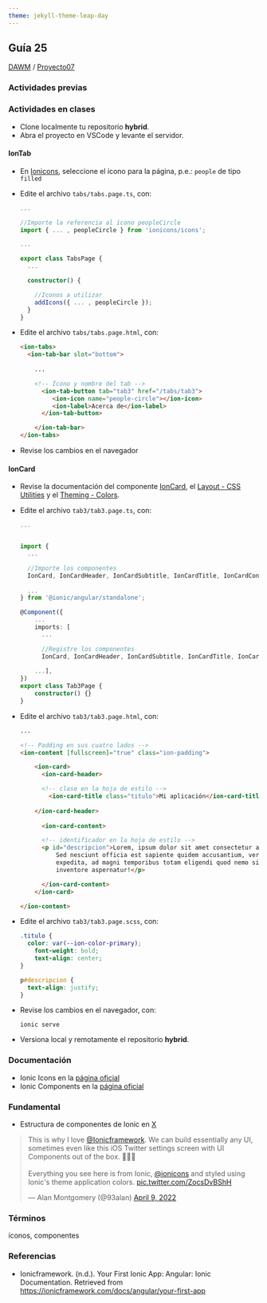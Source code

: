 ```yaml
---
theme: jekyll-theme-leap-day
---
```


## Guía 25

[DAWM](/DAWM/) / [Proyecto07](/DAWM/proyectos/2023/proyecto07)

### Actividades previas


### Actividades en clases

* Clone localmente tu repositorio **hybrid**.
* Abra el proyecto en VSCode y levante el servidor.

#### IonTab

* En [Ionicons](https://ionic.io/ionicons), seleccione el ícono para la página, p.e.: `people` de tipo `filled`

* Edite el archivo `tabs/tabs.page.ts`, con:

  ```typescript
  ...

  //Importe la referencia al ícono peopleCircle
  import { ... , peopleCircle } from 'ionicons/icons';

  ...

  export class TabsPage {
    ...

    constructor() {

      //Iconos a utilizar
      addIcons({ ... , peopleCircle });
    }
  }
  ```

* Edite el archivo `tabs/tabs.page.html`, con:

  ```html
  <ion-tabs>
  	<ion-tab-bar slot="bottom">
  		
      ...

      <!-- Ícono y nombre del tab -->
	    <ion-tab-button tab="tab3" href="/tabs/tab3">
	       <ion-icon name="people-circle"></ion-icon>
	       <ion-label>Acerca de</ion-label>
	    </ion-tab-button>

	  </ion-tab-bar>
  </ion-tabs>
  ```

* Revise los cambios en el navegador

#### IonCard

* Revise la documentación del componente [IonCard](https://ionicframework.com/docs/api/card), el [Layout - CSS Utilities](https://ionicframework.com/docs/layout/css-utilities#element-padding) y el [Theming - Colors](https://ionicframework.com/docs/theming/colors#adding-colors).

* Edite el archivo `tab3/tab3.page.ts`, con:
  
  ```typescript
  ...

  
  import { 
  	...  

    //Importe los componentes
    IonCard, IonCardHeader, IonCardSubtitle, IonCardTitle, IonCardContent,
    
    ... 
  } from '@ionic/angular/standalone';

  @Component({
	  ...
	  imports: [
	    ... 

	    //Registre los componentes
	    IonCard, IonCardHeader, IonCardSubtitle, IonCardTitle, IonCardContent,
	    
      ...],
  })
  export class Tab3Page {
	  constructor() {}
  }
  ```

* Edite el archivo `tab3/tab3.page.html`, con:

  ```html
  ...

  <!-- Padding en sus cuatro lados -->
  <ion-content [fullscreen]="true" class="ion-padding">

	  <ion-card>
	    <ion-card-header>

        <!-- clase en la hoja de estilo -->
	      <ion-card-title class="titulo">Mi aplicación</ion-card-title>
	    
      </ion-card-header>
	  
	    <ion-card-content>

        <!-- identificador en la hoja de estilo -->
        <p id="descripcion">Lorem, ipsum dolor sit amet consectetur adipisicing elit. 
	        Sed nesciunt officia est sapiente quidem accusantium, veritatis perferendis 
	        expedita, ad magni temporibus totam eligendi quod nemo sit eveniet, odit 
	        inventore aspernatur!</p>

	    </ion-card-content>
	  </ion-card>

  </ion-content>
  ```

* Edite el archivo `tab3/tab3.page.scss`, con:

  ```css
  .titulo {
  	color: var(--ion-color-primary);
      font-weight: bold;
      text-align: center;
  }

  p#descripcion {
  	text-align: justify;
  }
  ```

* Revise los cambios en el navegador, con:

  ```command
  ionic serve
  ```

* Versiona local y remotamente el repositorio **hybrid**.

### Documentación

* Ionic Icons en la [página oficial](https://ionic.io/ionicons)
* Ionic Components en la [página oficial](https://ionicframework.com/docs/components)

### Fundamental

* Estructura de componentes de Ionic en [X](https://twitter.com/93alan/status/1512587338962116611)

<blockquote class="twitter-tweet" data-media-max-width="560"><p lang="en" dir="ltr">This is why I love <a href="https://twitter.com/Ionicframework?ref_src=twsrc%5Etfw">@Ionicframework</a>. We can build essentially any UI, sometimes even like this iOS Twitter settings screen with UI Components out of the box. 👨🏼‍🔧<br><br>Everything you see here is from Ionic, <a href="https://twitter.com/ionicons?ref_src=twsrc%5Etfw">@ionicons</a> and styled using Ionic&#39;s theme application colors. <a href="https://t.co/ZocsDvBShH">pic.twitter.com/ZocsDvBShH</a></p>&mdash; Alan Montgomery (@93alan) <a href="https://twitter.com/93alan/status/1512587338962116611?ref_src=twsrc%5Etfw">April 9, 2022</a></blockquote> <script async src="https://platform.twitter.com/widgets.js" charset="utf-8"></script>

### Términos

íconos, componentes

### Referencias

* Ionicframework. (n.d.). Your First Ionic App: Angular: Ionic Documentation. Retrieved from https://ionicframework.com/docs/angular/your-first-app